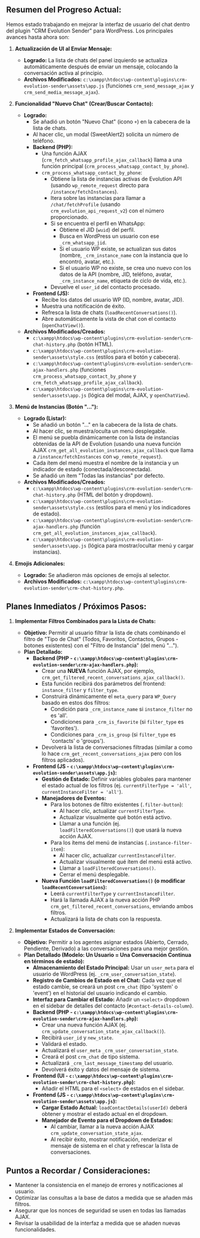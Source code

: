 
## Resumen del Progreso Actual:

Hemos estado trabajando en mejorar la interfaz de usuario del chat dentro del plugin "CRM Evolution Sender" para WordPress. Los principales avances hasta ahora son:

1.  **Actualización de UI al Enviar Mensaje:**
    *   **Logrado:** La lista de chats del panel izquierdo se actualiza automáticamente después de enviar un mensaje, colocando la conversación activa al principio.
    *   **Archivos Modificados:** `c:\xampp\htdocs\wp-content\plugins\crm-evolution-sender\assets\app.js` (funciones `crm_send_message_ajax` y `crm_send_media_message_ajax`).

2.  **Funcionalidad "Nuevo Chat" (Crear/Buscar Contacto):**
    *   **Logrado:**
        *   Se añadió un botón "Nuevo Chat" (icono `+`) en la cabecera de la lista de chats.
        *   Al hacer clic, un modal (SweetAlert2) solicita un número de teléfono.
        *   **Backend (PHP):**
            *   Una función AJAX (`crm_fetch_whatsapp_profile_ajax_callback`) llama a una función principal (`crm_process_whatsapp_contact_by_phone`).
            *   `crm_process_whatsapp_contact_by_phone`:
                *   Obtiene la lista de instancias activas de Evolution API (usando `wp_remote_request` directo para `/instance/fetchInstances`).
                *   Itera sobre las instancias para llamar a `/chat/fetchProfile` (usando `crm_evolution_api_request_v2`) con el número proporcionado.
                *   Si se encuentra el perfil en WhatsApp:
                    *   Obtiene el JID (`wuid`) del perfil.
                    *   Busca en WordPress un usuario con ese `_crm_whatsapp_jid`.
                    *   Si el usuario WP existe, se actualizan sus datos (nombre, `_crm_instance_name` con la instancia que lo encontró, avatar, etc.).
                    *   Si el usuario WP no existe, se crea uno nuevo con los datos de la API (nombre, JID, teléfono, avatar, `_crm_instance_name`, etiqueta de ciclo de vida, etc.).
                *   Devuelve el `user_id` del contacto procesado.
        *   **Frontend (JS):**
            *   Recibe los datos del usuario WP (ID, nombre, avatar, JID).
            *   Muestra una notificación de éxito.
            *   Refresca la lista de chats (`loadRecentConversations()`).
            *   Abre automáticamente la vista de chat con el contacto (`openChatView()`).
    *   **Archivos Modificados/Creados:**
        *   `c:\xampp\htdocs\wp-content\plugins\crm-evolution-sender\crm-chat-history.php` (botón HTML).
        *   `c:\xampp\htdocs\wp-content\plugins\crm-evolution-sender\assets\style.css` (estilos para el botón y cabecera).
        *   `c:\xampp\htdocs\wp-content\plugins\crm-evolution-sender\crm-ajax-handlers.php` (funciones `crm_process_whatsapp_contact_by_phone` y `crm_fetch_whatsapp_profile_ajax_callback`).
        *   `c:\xampp\htdocs\wp-content\plugins\crm-evolution-sender\assets\app.js` (lógica del modal, AJAX, y `openChatView`).

3.  **Menú de Instancias (Botón "..."):**
    *   **Logrado (Listar):**
        *   Se añadió un botón "..." en la cabecera de la lista de chats.
        *   Al hacer clic, se muestra/oculta un menú desplegable.
        *   El menú se puebla dinámicamente con la lista de instancias obtenidas de la API de Evolution (usando una nueva función AJAX `crm_get_all_evolution_instances_ajax_callback` que llama a `/instance/fetchInstances` con `wp_remote_request`).
        *   Cada ítem del menú muestra el nombre de la instancia y un indicador de estado (conectada/desconectada).
        *   Se añadió un ítem "Todas las instancias" por defecto.
    *   **Archivos Modificados/Creados:**
        *   `c:\xampp\htdocs\wp-content\plugins\crm-evolution-sender\crm-chat-history.php` (HTML del botón y dropdown).
        *   `c:\xampp\htdocs\wp-content\plugins\crm-evolution-sender\assets\style.css` (estilos para el menú y los indicadores de estado).
        *   `c:\xampp\htdocs\wp-content\plugins\crm-evolution-sender\crm-ajax-handlers.php` (función `crm_get_all_evolution_instances_ajax_callback`).
        *   `c:\xampp\htdocs\wp-content\plugins\crm-evolution-sender\assets\app.js` (lógica para mostrar/ocultar menú y cargar instancias).

4.  **Emojis Adicionales:**
    *   **Logrado:** Se añadieron más opciones de emojis al selector.
    *   **Archivos Modificados:** `c:\xampp\htdocs\wp-content\plugins\crm-evolution-sender\crm-chat-history.php`.

## Planes Inmediatos / Próximos Pasos:

1.  **Implementar Filtros Combinados para la Lista de Chats:**
    *   **Objetivo:** Permitir al usuario filtrar la lista de chats combinando el filtro de "Tipo de Chat" (Todos, Favoritos, Contactos, Grupos - botones existentes) con el "Filtro de Instancia" (del menú "...").
    *   **Plan Detallado:**
        *   **Backend (PHP - `c:\xampp\htdocs\wp-content\plugins\crm-evolution-sender\crm-ajax-handlers.php`):**
            *   Crear una **NUEVA** función AJAX, por ejemplo, `crm_get_filtered_recent_conversations_ajax_callback()`.
            *   Esta función recibirá dos parámetros del frontend: `instance_filter` y `filter_type`.
            *   Construirá dinámicamente el `meta_query` para `WP_Query` basado en estos dos filtros:
                *   Condición para `_crm_instance_name` si `instance_filter` no es 'all'.
                *   Condiciones para `_crm_is_favorite` (si `filter_type` es 'favorites').
                *   Condiciones para `_crm_is_group` (si `filter_type` es 'contacts' o 'groups').
            *   Devolverá la lista de conversaciones filtradas (similar a como lo hace `crm_get_recent_conversations_ajax` pero con los filtros aplicados).
        *   **Frontend (JS - `c:\xampp\htdocs\wp-content\plugins\crm-evolution-sender\assets\app.js`):**
            *   **Gestión de Estado:** Definir variables globales para mantener el estado actual de los filtros (ej. `currentFilterType = 'all'`, `currentInstanceFilter = 'all'`).
            *   **Manejadores de Eventos:**
                *   Para los botones de filtro existentes (`.filter-button`):
                    *   Al hacer clic, actualizar `currentFilterType`.
                    *   Actualizar visualmente qué botón está activo.
                    *   Llamar a una función (ej. `loadFilteredConversations()`) que usará la nueva acción AJAX.
                *   Para los ítems del menú de instancias (`.instance-filter-item`):
                    *   Al hacer clic, actualizar `currentInstanceFilter`.
                    *   Actualizar visualmente qué ítem del menú está activo.
                    *   Llamar a `loadFilteredConversations()`.
                    *   Cerrar el menú desplegable.
            *   **Nueva Función `loadFilteredConversations()` (o modificar `loadRecentConversations`):**
                *   Leerá `currentFilterType` y `currentInstanceFilter`.
                *   Hará la llamada AJAX a la nueva acción PHP `crm_get_filtered_recent_conversations`, enviando ambos filtros.
                *   Actualizará la lista de chats con la respuesta.

2.  **Implementar Estados de Conversación:**
    *   **Objetivo:** Permitir a los agentes asignar estados (Abierto, Cerrado, Pendiente, Derivado) a las conversaciones para una mejor gestión.
    *   **Plan Detallado (Modelo: Un Usuario = Una Conversación Continua en términos de estado):**
        *   **Almacenamiento del Estado Principal:** Usar un `user_meta` para el usuario de WordPress (ej. `_crm_user_conversation_state`).
        *   **Registro de Cambios de Estado en el Chat:** Cada vez que el estado cambie, se creará un post `crm_chat` (tipo 'system' o 'event') en el historial del usuario indicando el cambio.
        *   **Interfaz para Cambiar el Estado:** Añadir un `<select>` dropdown en el sidebar de detalles del contacto (`#contact-details-column`).
        *   **Backend (PHP - `c:\xampp\htdocs\wp-content\plugins\crm-evolution-sender\crm-ajax-handlers.php`):**
            *   Crear una nueva función AJAX (ej. `crm_update_conversation_state_ajax_callback()`).
            *   Recibirá `user_id` y `new_state`.
            *   Validará el estado.
            *   Actualizará el `user_meta` `_crm_user_conversation_state`.
            *   Creará el post `crm_chat` de tipo sistema.
            *   Actualizará `_crm_last_message_timestamp` del usuario.
            *   Devolverá éxito y datos del mensaje de sistema.
        *   **Frontend (UI - `c:\xampp\htdocs\wp-content\plugins\crm-evolution-sender\crm-chat-history.php`):**
            *   Añadir el HTML para el `<select>` de estados en el sidebar.
        *   **Frontend (JS - `c:\xampp\htdocs\wp-content\plugins\crm-evolution-sender\assets\app.js`):**
            *   **Cargar Estado Actual:** `loadContactDetails(userId)` deberá obtener y mostrar el estado actual en el dropdown.
            *   **Manejador de Evento para el Dropdown de Estados:**
                *   Al cambiar, llamar a la nueva acción AJAX `crm_update_conversation_state_ajax`.
                *   Al recibir éxito, mostrar notificación, renderizar el mensaje de sistema en el chat y refrescar la lista de conversaciones.

## Puntos a Recordar / Consideraciones:

*   Mantener la consistencia en el manejo de errores y notificaciones al usuario.
*   Optimizar las consultas a la base de datos a medida que se añaden más filtros.
*   Asegurar que los nonces de seguridad se usen en todas las llamadas AJAX.
*   Revisar la usabilidad de la interfaz a medida que se añaden nuevas funcionalidades.
